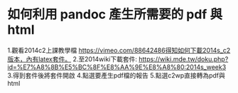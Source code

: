 # 如何利用 pandoc 產生所需要的 pdf 與 html
1.觀看2014c2上課教學檔 https://vimeo.com/88642486得知如何下載2014s_c2版本，內有latex套件。
2.至2014wiki下載套件: https://wiki.mde.tw/doku.php?id=%E7%A8%8B%E5%BC%8F%E8%AA%9E%E8%A8%80:2014s_week3
3.得到套件後將套件開啟
4.點選要產生pdf檔的報告
5.點選c2wp直接轉為pdf與html